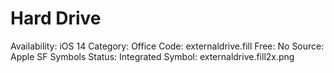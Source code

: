 # Hard Drive

Availability: iOS 14
Category: Office
Code: externaldrive.fill
Free: No
Source: Apple SF Symbols
Status: Integrated
Symbol: externaldrive.fill2x.png